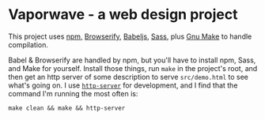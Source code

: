 # Vaporwave - a web design project

This project uses [npm](https://www.npmjs.com/),
[Browserify](http://browserify.org/),
[Babeljs](https://babeljs.io/),
[Sass](http://sass-lang.com/),
plus [Gnu Make](https://www.gnu.org/software/make/) to handle compilation.

Babel & Browserify are handled by npm, but you'll have to install npm, Sass, and
Make for yourself. Install those things, run `make` in the project's root, and
then get an http server of some description to serve `src/demo.html` to see
what's going on. I use
[`http-server`](https://www.npmjs.com/package/http-server) for development, and
I find that the command I'm running the most often is:


```
make clean && make && http-server
```
